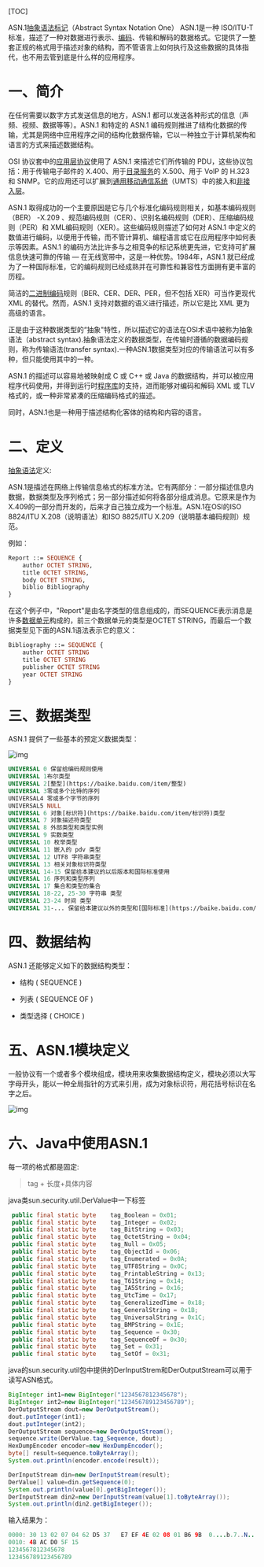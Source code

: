[TOC]

ASN.1[抽象语法标记](https://baike.baidu.com/item/抽象语法标记/3024369)（Abstract Syntax Notation One） ASN.1是一种 ISO/ITU-T 标准，描述了一种对数据进行表示、[编码](https://baike.baidu.com/item/编码/80092)、传输和解码的数据格式。它提供了一整套正规的格式用于描述对象的结构，而不管语言上如何执行及这些数据的具体指代，也不用去管到底是什么样的应用程序。



# 一、简介

在任何需要以数字方式发送信息的地方，ASN.1  都可以发送各种形式的信息（声频、视频、数据等等）。ASN.1 和特定的 ASN.1  编码规则推进了结构化数据的传输，尤其是网络中应用程序之间的结构化数据传输，它以一种独立于计算机架构和语言的方式来描述数据结构。



OSI 协议套中的[应用层协议](https://baike.baidu.com/item/应用层协议/3668945)使用了 ASN.1 来描述它们所传输的 PDU，这些协议包括：用于传输电子邮件的 X.400、用于[目录服务](https://baike.baidu.com/item/目录服务)的 X.500、用于 VoIP 的 H.323 和 SNMP。它的应用还可以扩展到[通用移动通信系统](https://baike.baidu.com/item/通用移动通信系统)（UMTS）中的接入和[非接入层](https://baike.baidu.com/item/非接入层/5876110)。

ASN.1  取得成功的一个主要原因是它与几个标准化编码规则相关，如基本编码规则（BER） -X.209  、规范编码规则（CER）、识别名编码规则（DER）、压缩编码规则（PER）和 XML编码规则（XER）。这些编码规则描述了如何对 ASN.1  中定义的数值进行编码，以便用于传输，而不管计算机、编程语言或它在应用程序中如何表示等因素。ASN.1  的编码方法比许多与之相竞争的标记系统更先进，它支持可扩展信息快速可靠的传输 — 在无线宽带中，这是一种优势。1984年，ASN.1  就已经成为了一种国际标准，它的编码规则已经成熟并在可靠性和兼容性方面拥有更丰富的历程。

简洁的[二进制编码](https://baike.baidu.com/item/二进制编码/1758517)规则（BER、CER、DER、PER，但不包括 XER）可当作更现代 XML 的替代。然而，ASN.1 支持对数据的语义进行描述，所以它是比 XML 更为高级的语言。

正是由于这种数据类型的“抽象"特性，所以描述它的语法在OSI术语中被称为抽象语法（abstract syntax).抽象语法定义的数据类型，在传输时遵循的数据编码规则，称为传输语法(transfer  syntax).一种ASN.1数据类型对应的传输语法可以有多种，但只能使用其中的一种。

ASN.1 的描述可以容易地被映射成 C 或 C++ 或 Java 的数据结构，并可以被应用程序代码使用，并得到运行时[程序库](https://baike.baidu.com/item/程序库)的支持，进而能够对编码和解码 XML 或 TLV 格式的，或一种非常紧凑的压缩编码格式的描述。

同时，ASN.1也是一种用于描述结构化客体的结构和内容的语言。



# 二、定义

[抽象语法](https://baike.baidu.com/item/抽象语法)定义:

ASN.1是描述在网络上传输信息格式的标准方法。它有两部分：一部分描述信息内数据，数据类型及序列格式；另一部分描述如何将各部分组成消息。它原来是作为X.409的一部分而开发的，后来才自己独立成为一个标准。ASN.1在OSI的ISO 8824/ITU X.208（说明语法）和ISO 8825/ITU X.209（说明基本编码规则）规范。

例如：

```ASN.1
Report ::= SEQUENCE {
    author OCTET STRING,
    title OCTET STRING,
    body OCTET STRING,
    biblio Bibliography
}
```



在这个例子中，"Report"是由名字类型的信息组成的，而SEQUENCE表示消息是许多[数据单元](https://baike.baidu.com/item/数据单元)构成的，前三个数据单元的类型是OCTET STRING，而最后一个数据类型见下面的ASN.1语法表示它的意义：

```ASN.1
Bibliography ::= SEQUENCE {
    author OCTET STRING
    title OCTET STRING
    publisher OCTET STRING
    year OCTET STRING
}
```



# 三、数据类型

ASN.1 提供了一些基本的预定义数据类型：

![img](https://img-blog.csdn.net/2018022515255454)

```ASN.1
UNIVERSAL 0 保留给编码规则使用
UNIVERSAL 1布尔类型
UNIVERSAL 2[整型](https://baike.baidu.com/item/整型)
UNIVERSAL 3零或多个比特的序列
UNIVERSAL4 零或多个字节的序列
UNIVERSAL5 NULL
UNIVERSAL 6 对象[标识符](https://baike.baidu.com/item/标识符)类型
UNIVERSAL 7 对象描述符类型
UNIVERSAL 8 外部类型和类型实例
UNIVERSAL 9 实数类型
UNIVERSAL 10 枚举类型
UNIVERSAL 11 嵌入的 pdv 类型
UNIVERSAL 12 UTF8 字符串类型
UNIVERSAL 13 相关对象标识符类型
UNIVERSAL 14-15 保留给本建议的以后版本和国际标准使用
UNIVERSAL 16 序列和类型序列
UNIVERSAL 17 集合和类型的集合
UNIVERSAL 18-22, 25-30 字符串 类型
UNIVERSAL 23-24 时间 类型
UNIVERSAL 31-... 保留给本建议以外的类型和[国际标准](https://baike.baidu.com/item/国际标准)使用
```



# 四、数据结构

ASN.1 还能够定义如下的数据结构类型：

- 结构 ( SEQUENCE )

- 列表 ( SEQUENCE OF )

- 类型选择 ( CHOICE )



# 五、ASN.1模块定义

一般协议有一个或者多个模块组成，模块用来收集数据结构定义，模块必须以大写字母开头，能以一种全局指针的方式来引用，成为对象标识符，用花括号标识在名字之后。

![img](https://img-blog.csdn.net/20180225152715940)

# 六、Java中使用ASN.1

每一项的格式都是固定:

> tag + 长度+具体内容

java类sun.security.util.DerValue中一下标签

```java
 public final static byte    tag_Boolean = 0x01;
 public final static byte    tag_Integer = 0x02;
 public final static byte    tag_BitString = 0x03;
 public final static byte    tag_OctetString = 0x04;
 public final static byte    tag_Null = 0x05;
 public final static byte    tag_ObjectId = 0x06;
 public final static byte    tag_Enumerated = 0x0A;
 public final static byte    tag_UTF8String = 0x0C;
 public final static byte    tag_PrintableString = 0x13;
 public final static byte    tag_T61String = 0x14;
 public final static byte    tag_IA5String = 0x16;
 public final static byte    tag_UtcTime = 0x17;
 public final static byte    tag_GeneralizedTime = 0x18;
 public final static byte    tag_GeneralString = 0x1B;
 public final static byte    tag_UniversalString = 0x1C;
 public final static byte    tag_BMPString = 0x1E;
 public final static byte    tag_Sequence = 0x30;
 public final static byte    tag_SequenceOf = 0x30;
 public final static byte    tag_Set = 0x31;
 public final static byte    tag_SetOf = 0x31;
```



java的sun.security.util包中提供的DerInputStrem和DerOutputStream可以用于读写ASN格式。

```java
BigInteger int1=new BigInteger("1234567812345678");
BigInteger int2=new BigInteger("123456789123456789");
DerOutputStream dout=new DerOutputStream();
dout.putInteger(int1);
dout.putInteger(int2);
DerOutputStream sequence=new DerOutputStream();
sequence.write(DerValue.tag_Sequence, dout);
HexDumpEncoder encoder=new HexDumpEncoder();
byte[] result=sequence.toByteArray();
System.out.println(encoder.encode(result));

DerInputStream din=new DerInputStream(result);
DerValue[] value=din.getSequence(0);
System.out.println(value[0].getBigInteger());
DerInputStream din2=new DerInputStream(value[1].toByteArray());
System.out.println(din2.getBigInteger());
```

输入结果为：

```java
0000: 30 13 02 07 04 62 D5 37   E7 EF 4E 02 08 01 B6 9B  0....b.7..N.....
0010: 4B AC D0 5F 15 
1234567812345678
123456789123456789
```